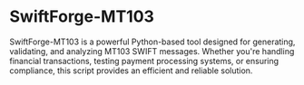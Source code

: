 # SwiftForge-MT103
SwiftForge-MT103 is a powerful Python-based tool designed for generating, validating, and analyzing MT103 SWIFT messages. Whether you're handling financial transactions, testing payment processing systems, or ensuring compliance, this script provides an efficient and reliable solution.
